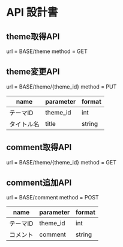 # API 設計書

## theme取得API
url = BASE/theme
method = GET

## theme変更API
url = BASE/theme/{theme_id}
method = PUT

| name | parameter | format|
| -- | --| --|
| テーマID | theme_id | int |
| タイトル名 | title | string |

## comment取得API
url = BASE/theme/{theme_id}
method = GET

## comment追加API
url = BASE/comment
method = POST

| name | parameter | format| 
| -- | -- |-- |
| テーマID | theme_id | int| 
| コメント | comment| string | 
